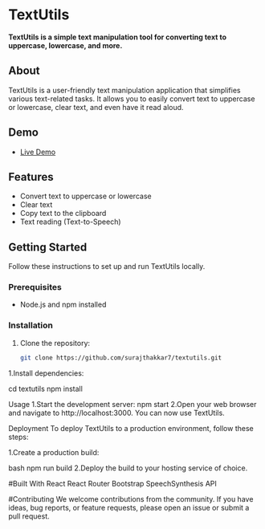 # TextUtils

**TextUtils is a simple text manipulation tool for converting text to uppercase, lowercase, and more.**

## About

TextUtils is a user-friendly text manipulation application that simplifies various text-related tasks. It allows you to easily convert text to uppercase or lowercase, clear text, and even have it read aloud.

## Demo

- [Live Demo](https://your-app-demo-link.com)

## Features

- Convert text to uppercase or lowercase
- Clear text
- Copy text to the clipboard
- Text reading (Text-to-Speech)

## Getting Started

Follow these instructions to set up and run TextUtils locally.

### Prerequisites

- Node.js and npm installed

### Installation

1. Clone the repository:

   ```bash
   git clone https://github.com/surajthakkar7/textutils.git
   ```

1.Install dependencies:

cd textutils
npm install

Usage
1.Start the development server:
npm start
2.Open your web browser and navigate to http://localhost:3000.
You can now use TextUtils.

Deployment
To deploy TextUtils to a production environment, follow these steps:

1.Create a production build:

bash
npm run build
2.Deploy the build to your hosting service of choice.

#Built With
React
React Router
Bootstrap
SpeechSynthesis API

#Contributing
We welcome contributions from the community. If you have ideas, bug reports, or feature requests, please open an issue or submit a pull request.
